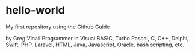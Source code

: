 # hello-world
My first repository using the Github Guide

by Greg Vinall
Programmer in Visual BASIC, Turbo Pascal, C, C++, Delphi, Swift, PHP, Laravel, HTML, Java, Javascript, Oracle, bash scripting, etc.
